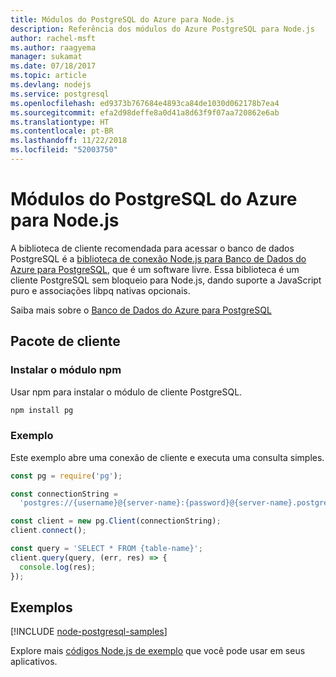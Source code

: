 ```yaml
---
title: Módulos do PostgreSQL do Azure para Node.js
description: Referência dos módulos do Azure PostgreSQL para Node.js
author: rachel-msft
ms.author: raagyema
manager: sukamat
ms.date: 07/18/2017
ms.topic: article
ms.devlang: nodejs
ms.service: postgresql
ms.openlocfilehash: ed9373b767684e4893ca84de1030d062178b7ea4
ms.sourcegitcommit: efa2d98deffe8a0d41a8d63f9f07aa720862e6ab
ms.translationtype: HT
ms.contentlocale: pt-BR
ms.lasthandoff: 11/22/2018
ms.locfileid: "52003750"
---
```

# <a name="azure-postgresql-modules-for-nodejs"></a>Módulos do PostgreSQL do Azure para Node.js

A biblioteca de cliente recomendada para acessar o banco de dados PostgreSQL é a [biblioteca de conexão Node.js para Banco de Dados do Azure para PostgreSQL](https://www.npmjs.com/package/pg), que é um software livre. Essa biblioteca é um cliente PostgreSQL sem bloqueio para Node.js, dando suporte a JavaScript puro e associações libpq nativas opcionais.

Saiba mais sobre o [Banco de Dados do Azure para PostgreSQL](https://docs.microsoft.com/azure/postgresql/)

## <a name="client-package"></a>Pacote de cliente

### <a name="install-the-npm-module"></a>Instalar o módulo npm

Usar npm para instalar o módulo de cliente PostgreSQL.

```bash
npm install pg
```   

### <a name="example"></a>Exemplo

Este exemplo abre uma conexão de cliente e executa uma consulta simples.

```javascript
const pg = require('pg');

const connectionString =
  'postgres://{username}@{server-name}:{password}@{server-name}.postgres.database.azure.com:5432/{database-name}?ssl=true';

const client = new pg.Client(connectionString);
client.connect();

const query = 'SELECT * FROM {table-name}';
client.query(query, (err, res) => {
  console.log(res);
});
```

## <a name="samples"></a>Exemplos

[!INCLUDE [node-postgresql-samples](../docs-ref-conceptual/includes/postgresql-samples.md)]

Explore mais [códigos Node.js de exemplo](https://azure.microsoft.com/resources/samples/?platform=nodejs) que você pode usar em seus aplicativos.
